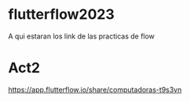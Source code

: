 # flutterflow2023
A qui estaran los link de las practicas de flow

# Act2

https://app.flutterflow.io/share/computadoras-t9s3vn
